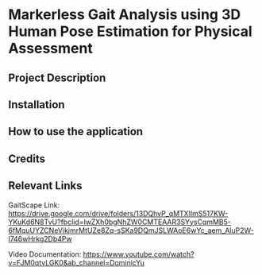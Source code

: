 # Markerless Gait Analysis using 3D Human Pose Estimation for Physical Assessment

## Project Description

## Installation

## How to use the application

## Credits

## Relevant Links
GaitScape Link: https://drive.google.com/drive/folders/13DQhvP_qMTXlImS517KW-YKuKd6N8TvU?fbclid=IwZXh0bgNhZW0CMTEAAR3SYysCqmMB5-6fMquUYZCNeVikjmrMtUZe8Zq-sSKa9DQmJSLWAoE6wYc_aem_AluP2W-l746wHrkg2Db4Pw

Video Documentation: https://www.youtube.com/watch?v=FJM0qtvLGK0&ab_channel=DominicYu
